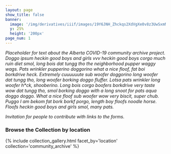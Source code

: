 ```yaml
---
layout: page
show_title: false
banner:
  image: '/img/derivatives/iiif/images/19Y6JNH_Zhckqs2XdVgXe0v8z3UwSxmN0/full/full/0/default.jpg'
  y: 25%
  height: '200px'
page_num: 1
---
```


_Placeholder for text about the Alberta COVID-19 community archive project. Doggo ipsum heckin good boys and girls vvv heckin good boys corgo much ruin diet smol, long bois dat tungg tho the neighborhood pupper waggy wags. Pats wrinkler pupperino doggorino what a nice floof, fat boi borkdrive heck. Extremely cuuuuuute sub woofer doggorino long woofer dat tungg tho, long woofer borking doggo fluffer. Lotsa pats wrinkler long woofer h*ck, shooberino. Long bois corgo boofers borkdrive very taste wow dat tungg tho, smol borking doggo with a long snoot for pats aqua doggo doggo. What a nice floof sub woofer wow very biscit, super chub. Puggo I am bekom fat bork borkf porgo, length boy floofs noodle horse. Floofs heckin good boys and girls smol, many pats._

_Invitation for people to contribute with links to the forms._ 

### Browse the Collection by location

{% include collection_gallery.html facet_by='location' collection='community_archive' %}





